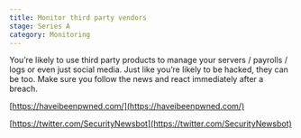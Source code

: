 ```yaml
---
title: Monitor third party vendors
stage: Series A
category: Monitoring
---
```

You’re likely to use third party products to manage your servers / payrolls / logs or even just social media. Just like you’re likely to be hacked, they can be too. Make sure you follow the news and react immediately after a breach.

[https://haveibeenpwned.com/](https://haveibeenpwned.com/)

[https://twitter.com/SecurityNewsbot](https://twitter.com/SecurityNewsbot)
